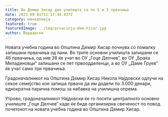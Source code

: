 ```yaml
---
title: Во Демир Хисар две училишта со по 5 и 3 првачиња
date: 2023-09-01T12:17:44.437Z
category: македонија
featured: true
featuredImage: ../img/prvacinja-dem-hisar.jpg
author: Вардарски
---
```

<!--StartFragment-->

Новата учебна година во Општина Демир Хисар почнува со помалку запишани првачиња од лани. Во трите основни училишта запишани се 46 првачиња, од нив 38 ќе учат во ОУ „Гоце Делчев“, во ОУ „Браќа Миладиновци“ запишани се пет првоодделенци, а во ОУ „Даме Груев“ ќе учат само три првачиња.



<!--EndFragment--><!--StartFragment-->

Градоначалникот на Општина Демир Хисар Никола Најдовски одлучи на секое семејство кое запиша прваче да им додели по 3.000 денари, еднократна парична помош за набавка на училишна опрема.

Утрово, градоначалникот Најдовски ќе го посети централното основно училиште „Гоце Делчев“ каде ќе биде организирна свеченост по повод почетокот на новата учебна година во Општина Демир Хисар.

<!--EndFragment-->